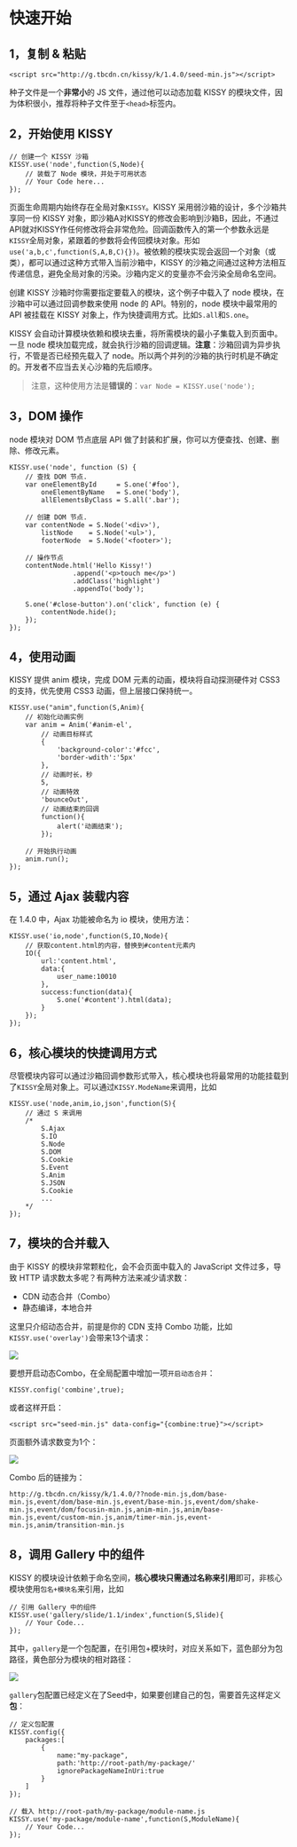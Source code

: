 # 快速开始

## 1，复制 & 粘贴

	<script src="http://g.tbcdn.cn/kissy/k/1.4.0/seed-min.js"></script>

种子文件是一个**非常小**的 JS 文件，通过他可以动态加载 KISSY 的模块文件，因为体积很小，推荐将种子文件至于`<head>`标签内。

## 2，开始使用 KISSY

	// 创建一个 KISSY 沙箱
	KISSY.use('node',function(S,Node){
		// 装载了 Node 模块，并处于可用状态
		// Your Code here...
	});

页面生命周期内始终存在全局对象`KISSY`。KISSY 采用弱沙箱的设计，多个沙箱共享同一份 KISSY 对象，即沙箱A对KISSY的修改会影响到沙箱B，因此，不通过API就对KISSY作任何修改将会非常危险。回调函数传入的第一个参数永远是`KISSY`全局对象，紧跟着的参数将会传回模块对象。形如`use('a,b,c',function(S,A,B,C){})`。被依赖的模块实现会返回一个对象（或类），都可以通过这种方式带入当前沙箱中，KISSY 的沙箱之间通过这种方法相互传递信息，避免全局对象的污染。沙箱内定义的变量亦不会污染全局命名空间。

创建 KISSY 沙箱时你需要指定要载入的模块，这个例子中载入了 node 模块，在沙箱中可以通过回调参数来使用 node 的 API。特别的，node 模块中最常用的 API 被挂载在 KISSY 对象上，作为快捷调用方式。比如`S.all`和`S.one`。

KISSY 会自动计算模块依赖和模块去重，将所需模块的最小子集载入到页面中。一旦 node 模块加载完成，就会执行沙箱的回调逻辑。**注意**：沙箱回调为异步执行，不管是否已经预先载入了 node。所以两个并列的沙箱的执行时机是不确定的。开发者不应当去关心沙箱的先后顺序。

> 注意，这种使用方法是**错误的**：`var Node = KISSY.use('node');`

## 3，DOM 操作

node 模块对 DOM 节点底层 API 做了封装和扩展，你可以方便查找、创建、删除、修改元素。

	KISSY.use('node', function (S) {
		// 查找 DOM 节点.
		var oneElementById     = S.one('#foo'),
			oneElementByName   = S.one('body'),
			allElementsByClass = S.all('.bar');

		// 创建 DOM 节点.
		var contentNode = S.Node('<div>'),
			listNode    = S.Node('<ul>'),
			footerNode  = S.Node('<footer>');

		// 操作节点
		contentNode.html('Hello Kissy!')
					.append('<p>touch me</p>')
					.addClass('highlight')
					.appendTo('body');

		S.one('#close-button').on('click', function (e) {
			contentNode.hide();
		});
	});

## 4，使用动画

KISSY 提供 anim 模块，完成 DOM 元素的动画，模块将自动探测硬件对 CSS3 的支持，优先使用 CSS3 动画，但上层接口保持统一。

	KISSY.use("anim",function(S,Anim){
		// 初始化动画实例
		var anim = Anim('#anim-el',
			// 动画目标样式
			{
				'background-color':'#fcc',
				'border-wdith':'5px'
			},
			// 动画时长，秒
			5,
			// 动画特效
			'bounceOut',
			// 动画结束的回调
			function(){
				alert('动画结束');
			});

		// 开始执行动画
		anim.run();
	});

## 5，通过 Ajax 装载内容

在 1.4.0 中，Ajax 功能被命名为 io 模块，使用方法：

	KISSY.use('io,node',function(S,IO,Node){
		// 获取content.html的内容，替换到#content元素内
		IO({
			url:'content.html',
			data:{
				user_name:10010
			},
			success:function(data){
				S.one('#content').html(data);
			}
		});
	});

## 6，核心模块的快捷调用方式

尽管模块内容可以通过沙箱回调参数形式带入，核心模块也将最常用的功能挂载到了`KISSY`全局对象上。可以通过`KISSY.ModeName`来调用，比如

	KISSY.use('node,anim,io,json',function(S){
		// 通过 S 来调用
		/*
			S.Ajax
			S.IO
			S.Node
			S.DOM
			S.Cookie
			S.Event
			S.Anim
			S.JSON
			S.Cookie
			...
		*/
	});

## 7，模块的合并载入

由于 KISSY 的模块非常颗粒化，会不会页面中载入的 JavaScript 文件过多，导致 HTTP 请求数太多呢？有两种方法来减少请求数：

- CDN 动态合并（Combo）
- 静态编译，本地合并

这里只介绍动态合并，前提是你的 CDN 支持 Combo 功能，比如`KISSY.use('overlay')`会带来13个请求：

![](http://gtms02.alicdn.com/tps/i2/T1IuezFfBdXXaC5N70-657-280.png)

要想开启动态Combo，在全局配置中增加一项`开启动态合并`：

	KISSY.config('combine',true);

或者这样开启：

	<script src="seed-min.js" data-config="{combine:true}"></script>

页面额外请求数变为1个：

![](http://gtms03.alicdn.com/tps/i3/T12iCAFmlaXXa2La3m-575-80.png)

Combo 后的链接为：

	http://g.tbcdn.cn/kissy/k/1.4.0/??node-min.js,dom/base-min.js,event/dom/base-min.js,event/base-min.js,event/dom/shake-min.js,event/dom/focusin-min.js,anim-min.js,anim/base-min.js,event/custom-min.js,anim/timer-min.js,event-min.js,anim/transition-min.js

## 8，调用 Gallery 中的组件

KISSY 的模块设计依赖于命名空间，**核心模块只需通过名称来引用**即可，非核心模块使用`包名+模块名`来引用，比如

	// 引用 Gallery 中的组件
	KISSY.use('gallery/slide/1.1/index',function(S,Slide){
		// Your Code...	
	});

其中，`gallery`是一个包配置，在引用包+模块时，对应关系如下，蓝色部分为包路径，黄色部分为模块的相对路径：

![](http://gtms01.alicdn.com/tps/i1/T1iJmAFfdbXXcIu7D9-488-187.png)

`gallery`包配置已经定义在了Seed中，如果要创建自己的包，需要首先这样定义**包**：

	// 定义包配置
	KISSY.config({
		packages:[
			{
				name:"my-package",
				path:'http://root-path/my-package/'
				ignorePackageNameInUri:true
			}
		]
	});

	// 载入 http://root-path/my-package/module-name.js
	KISSY.use('my-package/module-name',function(S,ModuleName){
		// Your Code...
	});


